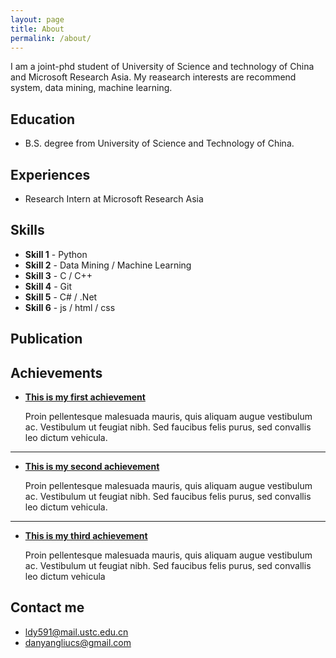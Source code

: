 ```yaml
---
layout: page
title: About
permalink: /about/
---
```


I am a joint-phd student of University of Science and technology of China and Microsoft Research Asia. My reasearch interests are recommend system, data mining, machine learning.

## Education

* B.S. degree from University of Science and Technology of China.

## Experiences

* Research Intern at Microsoft Research Asia

## Skills

* **Skill 1** - Python
* **Skill 2** - Data Mining / Machine Learning
* **Skill 3** - C / C++
* **Skill 4** - Git
* **Skill 5** - C# / .Net
* **Skill 6** - js / html / css
    
## Publication
    
## Achievements


* [**This is my first achievement**](#) 
   
   Proin pellentesque malesuada mauris, quis aliquam augue vestibulum ac. Vestibulum ut feugiat nibh. Sed faucibus felis purus, sed convallis leo dictum vehicula.

***

* [**This is my second achievement**](#) 

    Proin pellentesque malesuada mauris, quis aliquam augue vestibulum ac. Vestibulum ut feugiat nibh. Sed faucibus felis purus, sed convallis leo dictum vehicula.

***

* [**This is my third achievement**](#) 

   Proin pellentesque malesuada mauris, quis aliquam augue vestibulum ac. Vestibulum ut feugiat nibh. Sed faucibus felis purus, sed convallis leo dictum vehicula


## Contact me

* [ldy591@mail.ustc.edu.cn](mailto:agarwal.akshay.akshay8@gmail.com)
* [danyangliucs@gmail.com](mailto:agarwal.akshay.akshay8@gmail.com)